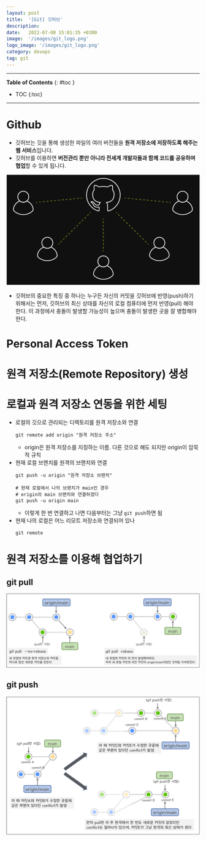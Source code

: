 ```yaml
---
layout: post
title:  '[Git] 깃허브'
description: 
date:   2022-07-08 15:01:35 +0300
image:  '/images/git_logo.png'
logo_image: '/images/git_logo.png'
category: devops
tag: git
---
```

---

**Table of Contents**
{: #toc }
*  TOC
{:toc}

---

# Github

- 깃허브는 깃을 통해 생성한 파일의 여러 버전들을 **원격 저장소에 저장하도록 해주는 웹 서비스**입니다.
- 깃허브를 이용하면 **버전관리 뿐만 아니라 전세계 개발자들과 함께 코드를 공유하며 협업**할 수 있게 됩니다.  

![](/images/git_51.png)

- 깃허브의 중요한 특징 중 하나는 누구든 자신의 커밋을 깃허브에 반영(push)하기 위해서는 먼저, 깃허브의 최신 상태를 자신의 로컬 컴퓨터에 먼저 반영(pull) 해야 한다. 이 과정에서 충돌이 발생할 가능성이 높으며 충돌이 발생한 곳을 잘 병합해야 한다.

# Personal Access Token

# 원격 저장소(Remote Repository) 생성

# 로컬과 원격 저장소 연동을 위한 세팅

- 로컬의 깃으로 관리되는 디렉토리를 원격 저장소와 연결
  ```
  git remote add origin "원격 저장소 주소"
  ```
  - origin은 원격 저장소를 지칭하는 이름. 다른 것으로 해도 되지만 origin이 암묵적 규칙
- 현재 로컬 브랜치를 원격의 브랜치와 연결
  ```
  git push -u origin "원격 저장소 브랜치"

  # 현재 로컬에서 나의 브랜치가 main인 경우
  # origin의 main 브랜치와 연결하겠다
  git push -u origin main
  ```
  - 이렇게 한 번 연결하고 나면 다음부터는 그냥 `git push`하면 됨
- 현재 나의 로컬은 어느 리모트 저장소와 연결되어 있나
  ```
  git remote
  ```

# 원격 저장소를 이용해 협업하기

## git pull

![](/images/git_55.png)

## git push

![](/images/git_56.png)


